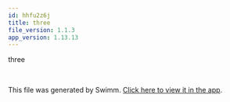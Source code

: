 ```yaml
---
id: hhfu2z6j
title: three
file_version: 1.1.3
app_version: 1.13.13
---
```


three

<br/>

This file was generated by Swimm. [Click here to view it in the app](https://app.swimm.io/repos/Z2l0aHViJTNBJTNBZmxhc2slM0ElM0FuYWRhdi1zd2ltbQ==/docs/hhfu2z6j).
